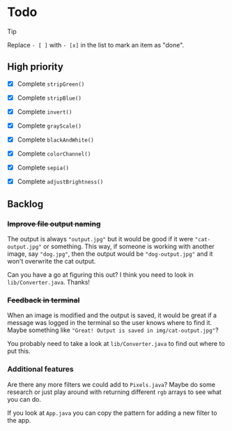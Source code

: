 # Todo

> [!TIP]
>
> Replace `- [ ]` with `- [x]` in the list to mark an item as "done".

## High priority

- [x] Complete `stripGreen()`

- [x] Complete `stripBlue()`

- [x] Complete `invert()`

- [x] Complete `grayScale()`

- [x] Complete `blackAndWhite()`

- [x] Complete `colorChannel()`

- [x] Complete `sepia()`

- [x] Complete `adjustBrightness()`

## Backlog

### ~~Improve file output naming~~

The output is always `"output.jpg"` but it would be good if it were
`"cat-output.jpg"` or something. This way, if someone is working with another
image, say `"dog.jpg"`, then the output would be `"dog-output.jpg"` and it won't
overwrite the cat output.

Can you have a go at figuring this out? I think you need to look in
`lib/Converter.java`. Thanks!

### ~~Feedback in terminal~~

When an image is modified and the output is saved, it would be great if a
message was logged in the terminal so the user knows where to find it. Maybe
something like `"Great! Output is saved in img/cat-output.jpg"`?

You probably need to take a look at `lib/Converter.java` to find out where to
put this.

### Additional features

Are there any more filters we could add to `Pixels.java`? Maybe do some research
or just play around with returning different `rgb` arrays to see what you can
do.

If you look at `App.java` you can copy the pattern for adding a new filter to
the app.
